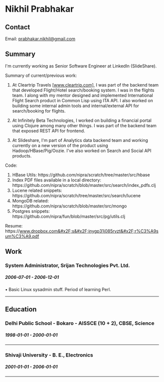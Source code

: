 
# Nikhil Prabhakar


## Contact

Email: [prabhakar.nikhil@gmail.com](mailto:prabhakar.nikhil@gmail.com)  


## Summary

I&#39;m currently working as Senior Software Engineer at LinkedIn (SlideShare).

Summary of current&#x2F;previous work:

1. At Cleartrip Travels [www.cleartrip.com], I was part of the backend team that developed Flight&#x2F;Hotel search&#x2F;booking system. I was in the flights team. I along with my mentor designed and implemented International Flight Search product in Common Lisp using ITA API. I also worked on building some internal admin tools and internal&#x2F;external API for search&#x2F;booking for flights.

2. At Infinitely Beta Technologies, I worked on building a financial portal using Clojure among many other things. I was part of the backend team that exposed REST API for frontend.

3. At Slideshare, I&#39;m part of Analytics data backend team and working currently on a new version of the product using Hadoop&#x2F;HBase&#x2F;Pig&#x2F;Oozie. I&#39;ve also worked on Search and Social API products.


Code:

1. HBase Utils:
 https:&#x2F;&#x2F;github.com&#x2F;nipra&#x2F;scratch&#x2F;tree&#x2F;master&#x2F;src&#x2F;hbase
2. Index PDF files available in a local directory:
 https:&#x2F;&#x2F;github.com&#x2F;nipra&#x2F;scratch&#x2F;blob&#x2F;master&#x2F;src&#x2F;search&#x2F;index_pdfs.clj
3. Lucene related snippets:
 https:&#x2F;&#x2F;github.com&#x2F;nipra&#x2F;scratch&#x2F;tree&#x2F;master&#x2F;src&#x2F;search&#x2F;lucene
4. MongoDB related:
 https:&#x2F;&#x2F;github.com&#x2F;nipra&#x2F;scratch&#x2F;blob&#x2F;master&#x2F;src&#x2F;mongo
5. Postgres snippets:
 https:&#x2F;&#x2F;github.com&#x2F;nipra&#x2F;fun&#x2F;blob&#x2F;master&#x2F;src&#x2F;pg&#x2F;utils.clj

Resume: https:&#x2F;&#x2F;www.dropbox.com&#x2F;s&#x2F;inygp31j085rvzt&#x2F;r%C3%A9sum%C3%A9.pdf

## Work


### System Administrator, Srijan Technologies Pvt. Ltd.
##### 2006-07-01 - 2006-12-01
• Basic Linux sysadmin stuff. Period of learning Perl.

---



## Education


### Delhi Public School - Bokaro - AISSCE (10 + 2), CBSE, Science
##### 1998-01-01 - 2000-01-01


---

### Shivaji University - B. E., Electronics
##### 2001-01-01 - 2006-01-01


---












